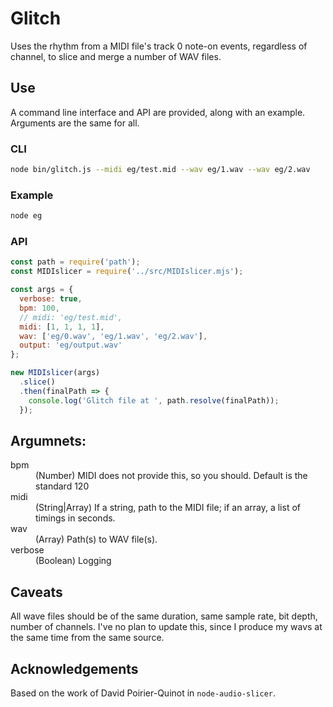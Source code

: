 # Glitch

Uses the rhythm from a MIDI file's track 0 note-on events, regardless of channel, to slice and merge a number of WAV files.

## Use

A command line interface and API are provided, along with an example. Arguments are the same for all.

### CLI

```bash
node bin/glitch.js --midi eg/test.mid --wav eg/1.wav --wav eg/2.wav
```

### Example

```bash
node eg
```

### API

```javascript
const path = require('path');
const MIDIslicer = require('../src/MIDIslicer.mjs');

const args = {
  verbose: true,
  bpm: 100,
  // midi: 'eg/test.mid',
  midi: [1, 1, 1, 1],
  wav: ['eg/0.wav', 'eg/1.wav', 'eg/2.wav'],
  output: 'eg/output.wav'
};

new MIDIslicer(args)
  .slice()
  .then(finalPath => {
    console.log('Glitch file at ', path.resolve(finalPath));
  });
```

## Argumnets: 

<dl>
  <dt>bpm</dt>
  <dd>(Number) MIDI does not provide this, so you should. Default is the standard 120</dd>
  <dt>midi</dt>
  <dd>(String|Array) If a string, path to the MIDI file; if an array, a list of timings in seconds.</dd>
  <dt>wav</dt>
  <dd>(Array<string>) Path(s) to WAV file(s).</dd>
  <dt>verbose</dt>
  <dd>(Boolean) Logging</dd>
</dl>

## Caveats

All wave files should be of the same duration, same sample rate, bit depth, number of channels. 
I've no plan to update this, since I produce my wavs at the same time from the same source.

## Acknowledgements

Based on the work of David Poirier-Quinot in `node-audio-slicer`.
